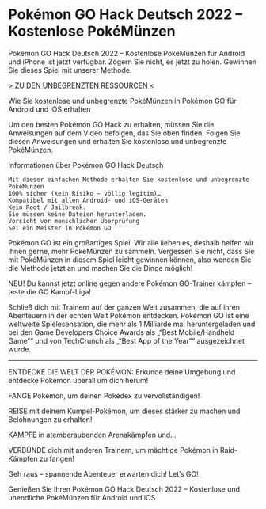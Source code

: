 # Pokémon GO Hack Deutsch 2022 – Kostenlose PokéMünzen
Pokémon GO Hack Deutsch 2022 – Kostenlose PokéMünzen für Android und iPhone ist jetzt verfügbar. Zögern Sie nicht, es jetzt zu holen. Gewinnen Sie dieses Spiel mit unserer Methode.
 

[> ZU DEN UNBEGRENZTEN RESSOURCEN <](https://vipspiele.com/pokemon-go-hack-deutsch-kostenlose-pokemuenzen/)

 
Wie Sie kostenlose und unbegrenzte PokéMünzen in Pokémon GO für Android und iOS erhalten

 

Um den besten Pokémon GO Hack zu erhalten, müssen Sie die Anweisungen auf dem Video befolgen, das Sie oben finden. Folgen Sie diesen Anweisungen und erhalten Sie kostenlose und unbegrenzte PokéMünzen.

 
Informationen über Pokémon GO Hack Deutsch

    Mit dieser einfachen Methode erhalten Sie kostenlose und unbegrenzte PokéMünzen
    100% sicher (kein Risiko – völlig legitim)…
    Kompatibel mit allen Android- und iOS-Geräten
    Kein Root / Jailbreak.
    Sie müssen keine Dateien herunterladen.
    Vorsicht vor menschlicher Überprüfung
    Sei ein Meister in Pokémon GO

 

Pokémon GO ist ein großartiges Spiel. Wir alle lieben es, deshalb helfen wir Ihnen gerne, mehr PokéMünzen zu sammeln. Vergessen Sie nicht, dass Sie mit PokéMünzen in diesem Spiel leicht gewinnen können, also wenden Sie die Methode jetzt an und machen Sie die Dinge möglich!

 

NEU! Du kannst jetzt online gegen andere Pokémon GO-Trainer kämpfen – teste die GO Kampf-Liga!

Schließ dich mit Trainern auf der ganzen Welt zusammen, die auf ihren Abenteuern in der echten Welt Pokémon entdecken. Pokémon GO ist eine weltweite Spielesensation, die mehr als 1 Milliarde mal heruntergeladen und bei den Game Developers Choice Awards als „“Best Mobile/Handheld Game““ und von TechCrunch als „“Best App of the Year““ ausgezeichnet wurde.
_______________

ENTDECKE DIE WELT DER POKÉMON: Erkunde deine Umgebung und entdecke Pokémon überall um dich herum!

FANGE Pokémon, um deinen Pokédex zu vervollständigen!

REISE mit deinem Kumpel-Pokémon, um dieses stärker zu machen und Belohnungen zu erhalten!

KÄMPFE in atemberaubenden Arenakämpfen und…

VERBÜNDE dich mit anderen Trainern, um mächtige Pokémon in Raid-Kämpfen zu fangen!

Geh raus – spannende Abenteuer erwarten dich! Let’s GO!

 

 

Genießen Sie Ihren Pokémon GO Hack Deutsch 2022 – Kostenlose und unendliche PokéMünzen für Android und iOS.
